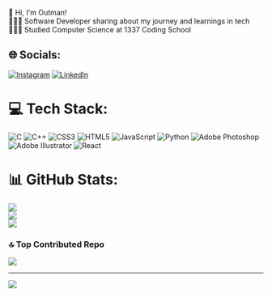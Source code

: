 👋 Hi, I'm Outman! <br/>
👩🏻‍💻 Software Developer sharing about my journey and learnings in tech<br/>
👩🏻‍🎓 Studied Computer Science at 1337 Coding School<br/>


## 🌐 Socials:
[![Instagram](https://img.shields.io/badge/Instagram-%23E4405F.svg?logo=Instagram&logoColor=white)](https://instagram.com/__0thman) [![LinkedIn](https://img.shields.io/badge/LinkedIn-%230077B5.svg?logo=linkedin&logoColor=white)](https://linkedin.com/in/outman-elbouhali-55bb56270) 

# 💻 Tech Stack:
![C](https://img.shields.io/badge/c-%2300599C.svg?style=for-the-badge&logo=c&logoColor=white) ![C++](https://img.shields.io/badge/c++-%2300599C.svg?style=for-the-badge&logo=c%2B%2B&logoColor=white) ![CSS3](https://img.shields.io/badge/css3-%231572B6.svg?style=for-the-badge&logo=css3&logoColor=white) ![HTML5](https://img.shields.io/badge/html5-%23E34F26.svg?style=for-the-badge&logo=html5&logoColor=white) ![JavaScript](https://img.shields.io/badge/javascript-%23323330.svg?style=for-the-badge&logo=javascript&logoColor=%23F7DF1E) ![Python](https://img.shields.io/badge/python-3670A0?style=for-the-badge&logo=python&logoColor=ffdd54) ![Adobe Photoshop](https://img.shields.io/badge/adobe%20photoshop-%2331A8FF.svg?style=for-the-badge&logo=adobe%20photoshop&logoColor=white) ![Adobe Illustrator](https://img.shields.io/badge/adobe%20illustrator-%23FF9A00.svg?style=for-the-badge&logo=adobe%20illustrator&logoColor=white) ![React](https://img.shields.io/badge/react-%2320232a.svg?style=for-the-badge&logo=react&logoColor=%2361DAFB)
# 📊 GitHub Stats:
![](https://github-readme-stats.vercel.app/api?username=oelbouha&theme=dark&hide_border=false&include_all_commits=true&count_private=true)<br/>
![](https://github-readme-streak-stats.herokuapp.com/?user=oelbouha&theme=dark&hide_border=false)<br/>
![](https://github-readme-stats.vercel.app/api/top-langs/?username=oelbouha&theme=dark&hide_border=false&include_all_commits=true&count_private=true&layout=compact)

### 🔝 Top Contributed Repo
![](https://github-contributor-stats.vercel.app/api?username=oelbouha&limit=5&theme=dark&combine_all_yearly_contributions=true)

---
[![](https://visitcount.itsvg.in/api?id=oelbouha&icon=0&color=0)](https://visitcount.itsvg.in)

<!-- Proudly created with GPRM ( https://gprm.itsvg.in ) -->
